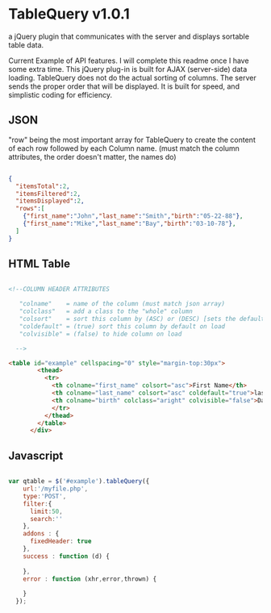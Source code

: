 TableQuery v1.0.1
==========

a jQuery plugin that communicates with the server and displays sortable table data.


Current Example of API features. I will complete this readme once I have some extra time. 
This jQuery plug-in is built for AJAX (server-side) data loading. 
TableQuery does not do the actual sorting of columns. The server sends the proper order that will be displayed. 
It is built for speed, and simplistic coding for efficiency.


JSON
--

"row" being the most important array for TableQuery to create the content of each row
followed by each Column name. (must match the column attributes, the order doesn't matter, the names do)

```json

{
  "itemsTotal":2,
  "itemsFiltered":2,
  "itemsDisplayed":2,
  "rows":[
    {"first_name":"John","last_name":"Smith","birth":"05-22-88"},
    {"first_name":"Mike","last_name":"Bay","birth":"03-10-78"}, 
  ]
}

```

HTML Table
--

```html

<!--COLUMN HEADER ATTRIBUTES

   "colname"    = name of the column (must match json array)
   "colclass"   = add a class to the "whole" column
   "colsort"    = sort this column by (ASC) or (DESC) [sets the default sortby] or (false) disable sorting
   "coldefault" = (true) sort this column by default on load
   "colvisible" = (false) to hide column on load

  -->

<table id="example" cellspacing="0" style="margin-top:30px">
        <thead>
          <tr>
            <th colname="first_name" colsort="asc">First Name</th>
            <th colname="last_name" colsort="asc" coldefault="true">last Name</th>
            <th colname="birth" colclass="aright" colvisible="false">Date of Birth</th>
            </tr>
          </thead>
        </table>
      </div>
```

Javascript
--

```javascript

var qtable = $('#example').tableQuery({
    url:'/myfile.php',
    type:'POST',
    filter:{
      limit:50,
      search:''
    },
    addons : {
      fixedHeader: true
    },
    success : function (d) {
      
    },
    error : function (xhr,error,thrown) {
      
    }
  });

  ```